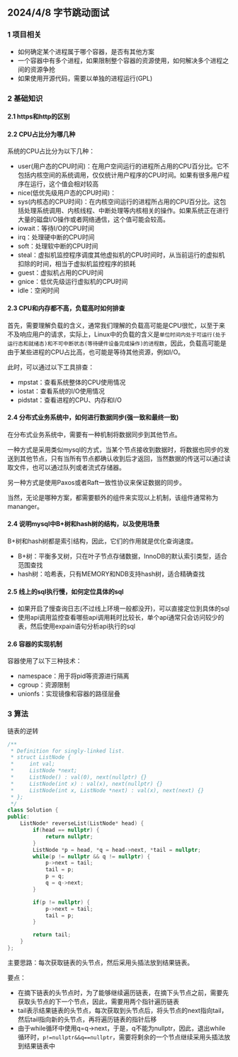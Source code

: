 ## 2024/4/8 字节跳动面试

### 1 项目相关

* 如何确定某个进程属于哪个容器，是否有其他方案
* 一个容器中有多个进程，如果限制整个容器的资源使用，如何解决多个进程之间的资源争抢
* 如果使用开源代码，需要以单独的进程运行(GPL)

### 2 基础知识

#### 2.1 https和http的区别

#### 2.2 CPU占比分为哪几种

系统的CPU占比分为以下几种：

* user(用户态的CPU时间)：在用户空间运行的进程所占用的CPU百分比。它不包括内核空间的系统调用，仅仅统计用户程序的CPU时间。如果有很多用户程序在运行，这个值会相对较高
* nice(低优先级用户态的CPU时间)：
* sys(内核态的CPU时间)：在内核空间运行的进程所占用的CPU百分比。这包括处理系统调用、内核线程、中断处理等内核相关的操作。如果系统正在进行大量的磁盘I/O操作或者网络通信，这个值可能会较高。
* iowait：等待I/O的CPU时间
* irq：处理硬中断的CPU时间
* soft：处理软中断的CPU时间
* steal：虚拟机监控程序调度其他虚拟机的CPU时间时，从当前运行的虚拟机扣除的时间，相当于虚拟机监控程序的损耗
* guest：虚拟机占用的CPU时间
* gnice：低优先级运行虚拟机的CPU时间
* idle：空闲时间

#### 2.3 CPU和内存都不高，负载高时如何排查

首先，需要理解负载的含义，通常我们理解的负载高可能是CPU很忙，以至于来不及响应用户的请求，实际上，Linux中的负载的含义是`单位时间内处于可运行(处于运行态和就绪态)和不可中断状态(等待硬件设备完成操作)的进程数`，因此，负载高可能是由于某些进程的CPU占比高，也可能是等待其他资源，例如I/O。

此时，可以通过以下工具排查：

* mpstat：查看系统整体的CPU使用情况
* iostat：查看系统的I/O使用情况
* pidstat：查看进程的CPU、内存和I/O

#### 2.4 分布式业务系统中，如何进行数据同步(强一致和最终一致)

在分布式业务系统中，需要有一种机制将数据同步到其他节点。

一种方式是采用类似mysql的方式，当某个节点接收到数据时，将数据也同步的发送到其他节点，只有当所有节点都确认收到后才返回，当然数据的传送可以通过读取文件，也可以通过队列或者流式存储器。

另一种方式是使用Paxos或者Raft一致性协议来保证数据的同步。

当然，无论是哪种方案，都需要额外的组件来实现以上机制，该组件通常称为mananger。

#### 2.4 说明mysql中B+树和hash树的结构，以及使用场景

B+树和hash树都是索引结构，因此，它们的作用就是优化查询速度。

* B+树：平衡多叉树，只在叶子节点存储数据，InnoDB的默认索引类型，适合范围查找
* hash树：哈希表，只有MEMORY和NDB支持hash树，适合精确查找

#### 2.5 线上的sql执行慢，如何定位具体的sql

* 如果开启了慢查询日志(不过线上环境一般都没开)，可以直接定位到具体的sql
* 使用api调用监控查看哪些api调用耗时比较长，单个api通常只会访问较少的表，然后使用expain语句分析api执行的sql

#### 2.6 容器的实现机制

容器使用了以下三种技术：

* namespace：用于将pid等资源进行隔离
* cgroup：资源限制
* unionfs：实现镜像和容器的路径层叠

### 3 算法

链表的逆转

``` C++
/**
 * Definition for singly-linked list.
 * struct ListNode {
 *     int val;
 *     ListNode *next;
 *     ListNode() : val(0), next(nullptr) {}
 *     ListNode(int x) : val(x), next(nullptr) {}
 *     ListNode(int x, ListNode *next) : val(x), next(next) {}
 * };
 */
class Solution {
public:
    ListNode* reverseList(ListNode* head) {
        if(head == nullptr) {
            return nullptr;
        }
        ListNode *p = head, *q = head->next, *tail = nullptr;
        while(p != nullptr && q != nullptr) {
            p->next = tail;
            tail = p;
            p = q;
            q = q->next;
        }

        if(p != nullptr) {
            p->next = tail;
            tail = p;
        }

        return tail;
    }
};
```

主要思路：每次获取链表的头节点，然后采用头插法放到结果链表。

要点：

* 在摘下链表的头节点时，为了能够继续遍历链表，在摘下头节点之前，需要先获取头节点的下一个节点，因此，需要用两个指针遍历链表
* tail表示结果链表的头节点，每次获取到头节点后，将头节点的next指向tail，然后tail指向新的头节点，再将遍历链表的指针后移
* 由于while循环中使用q=q->next，于是，q不能为nullptr，因此，退出while循环时，`p!=nullptr&&q==nullptr`，需要将剩余的一个节点继续采用头插法放到结果链表中

